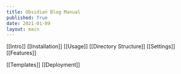 ```yaml
---
title: Obsidian Blog Manual
published: True
date: 2021-01-09
layout: main
---
```


[[Intro]]
[[Installation]]
[[Usage]]
[[Directory Structure]]
[[Settings]]
[[Features]]

[[Templates]]
[[Deployment]]
